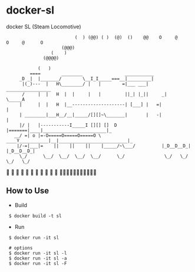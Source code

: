 # docker-sl
docker SL (Steam Locomotive)

```
                          (  ) (@@) ( )  (@)  ()    @@    O     @     O     @      O
                     (@@@)
                 (    )
              (@@@@)

            (   )
         ====        ________                ___________
     _D _|  |_______/        \__I_I_____===__|_________|
      |(_)---  |   H\________/ |   |        =|___ ___|      _________________
      /     |  |   H  |  |     |   |         ||_| |_||     _|                \_____A
     |      |  |   H  |__--------------------| [___] |   =|                        |
     | ________|___H__/__|_____/[][]~\_______|       |   -|                        |
     |/ |   |-----------I_____I [][] []  D   |=======|____|________________________|_
   __/ =| o |=-O=====O=====O=====O \ ____Y___________|__|__________________________|_
    |/-=|___|=    ||    ||    ||    |_____/~\___/          |_D__D__D_|  |_D__D__D_|
     \_/      \__/  \__/  \__/  \__/      \_/               \_/   \_/    \_/   \_/
```

:steam_locomotive: :steam_locomotive: :steam_locomotive: :steam_locomotive: :steam_locomotive: :steam_locomotive: :steam_locomotive: :steam_locomotive: :steam_locomotive: :steam_locomotive: :steam_locomotive: :steam_locomotive::steam_locomotive::steam_locomotive::steam_locomotive::steam_locomotive::steam_locomotive::steam_locomotive::steam_locomotive::steam_locomotive::steam_locomotive::steam_locomotive:

## How to Use
- Build
 ```
  $ docker build -t sl
 ```

- Run
 ```
  $ docker run -it sl

  # options
  $ docker run -it sl -l
  $ docker run -it sl -a
  $ docker run -it sl -F
 ```
